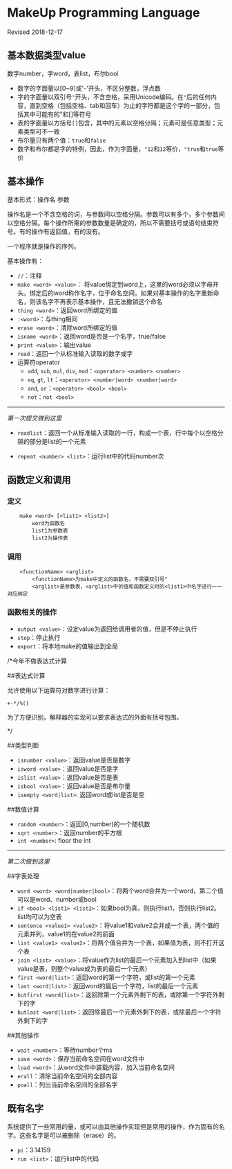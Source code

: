 # MakeUp Programming Language

Revised 2018-12-17

## 基本数据类型value

数字number，字word，表list，布尔bool

* 数字的字面量以[0~9]或'-'开头，不区分整数，浮点数
* 字的字面量以双引号`"`开头，不含空格，采用Unicode编码。在`"`后的任何内容，直到空格（包括空格、tab和回车）为止的字符都是这个字的一部分，包括其中可能有的"和[]等符号
* 表的字面量以方括号`[]`包含，其中的元素以空格分隔；元素可是任意类型；元素类型可不一致
* 布尔量只有两个值：`true`和`false`
* 数字和布尔都是字的特例，因此，作为字面量，`"12`和`12`等价，`"true`和`true`等价

## 基本操作

基本形式：操作名 参数

操作名是一个不含空格的词，与参数间以空格分隔。参数可以有多个，多个参数间以空格分隔。每个操作所需的参数数量是确定的，所以不需要括号或语句结束符号。有的操作有返回值，有的没有。

一个程序就是操作的序列。

基本操作有：

* `//`：注释
* `make <word> <value>`： 将value绑定到word上，这里的word必须以字母开头。绑定后的word称作名字，位于命名空间。如果对基本操作的名字重新命名，则该名字不再表示基本操作，且无法撤销这个命名
* `thing <word>`：返回word所绑定的值
* `:<word>`：与thing相同
* `erase <word>`：清除word所绑定的值
* `isname <word>`：返回word是否是一个名字，true/false
* `print <value>`：输出value
* `read`：返回一个从标准输入读取的数字或字
* 运算符operator
  * `add`, `sub`, `mul`, `div`, `mod`：`<operator> <number> <number>`
  * `eq`, `gt`, `lt`：`<operator> <number|word> <number|word>`
  * `and`, `or`：`<operator> <bool> <bool>`
  * `not`：`not <bool>`

---

*第一次提交做到这里*

* `readlist`：返回一个从标准输入读取的一行，构成一个表，行中每个以空格分隔的部分是list的一个元素

* `repeat <number> <list>`：运行list中的代码number次

## 函数定义和调用

### 定义

		make <word> [<list1> <list2>]
			word为函数名
			list1为参数表
			list2为操作表

### 调用

		<functionName> <arglist>
			<functionName>为make中定义的函数名，不需要双引号"
			<arglist>是参数表，<arglist>中的值和函数定义时的<list1>中名字进行一一对应绑定

### 函数相关的操作

* `output <value>`：设定value为返回给调用者的值，但是不停止执行
* `stop`：停止执行
* `export`：将本地make的值输出到全局

/*今年不做表达式计算

##表达式计算

允许使用以下运算符对数字进行计算：

	+-*/%()

为了方便识别，解释器的实现可以要求表达式的外面有括号包围。

*/

##类型判断

* `isnumber <value>`：返回value是否是数字 
* `isword <value>`：返回value是否是字
* `islist <value>`：返回value是否是表 
* `isbool <value>`：返回value是否是布尔量 
* `isempty <word|list>`: 返回word或list是否是空

##数值计算

* `random <number>`：返回[0,number)的一个随机数
* `sqrt <number>`：返回number的平方根
* `int <number>`: floor the int

---

*第二次做到这里*

##字表处理

* `word <word> <word|number|bool>`：将两个word合并为一个word，第二个值可以是word、number或bool
* `if <bool> <list1> <list2>`：如果bool为真，则执行list1，否则执行list2。list均可以为空表
* `sentence <value1> <value2>`：将value1和value2合并成一个表，两个值的元素并列，value1的在value2的前面
* `list <value1> <value2>`：将两个值合并为一个表，如果值为表，则不打开这个表
* `join <list> <value>`：将value作为list的最后一个元素加入到list中（如果value是表，则整个value成为表的最后一个元素）
* `first <word|list>`：返回word的第一个字符，或list的第一个元素
* `last <word|list>`：返回word的最后一个字符，list的最后一个元素
* `butfirst <word|list>`：返回除第一个元素外剩下的表，或除第一个字符外剩下的字
* `butlast <word|list>`：返回除最后一个元素外剩下的表，或除最后一个字符外剩下的字

##其他操作

* `wait <number>`：等待number个ms
* `save <word>`：保存当前命名空间在word文件中
* `load <word>`：从word文件中装载内容，加入当前命名空间
* `erall`：清除当前命名空间的全部内容
* `poall`：列出当前命名空间的全部名字

## 既有名字

系统提供了一些常用的量，或可以由其他操作实现但是常用的操作，作为固有的名字。这些名字是可以被删除（erase）的。

* `pi`：3.14159
* `run <list>`：运行list中的代码


